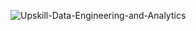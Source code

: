 
![Upskill-Data-Engineering-and-Analytics](https://github.com/user-attachments/assets/d5ec4fa3-f7b8-486a-8bdf-ddc1b7a23c7c)
